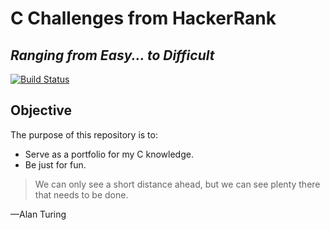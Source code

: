 # C Challenges from HackerRank
## _Ranging from Easy... to Difficult_


[![Build Status](https://travis-ci.org/joemccann/dillinger.svg?branch=master)](https://travis-ci.org/joemccann/dillinger)

## Objective
The purpose of this repository is to:

- Serve as a portfolio for my C knowledge.
- Be just for fun.


> We can only see a short distance ahead, but we can see plenty there that needs to be done.
>
—Alan Turing
